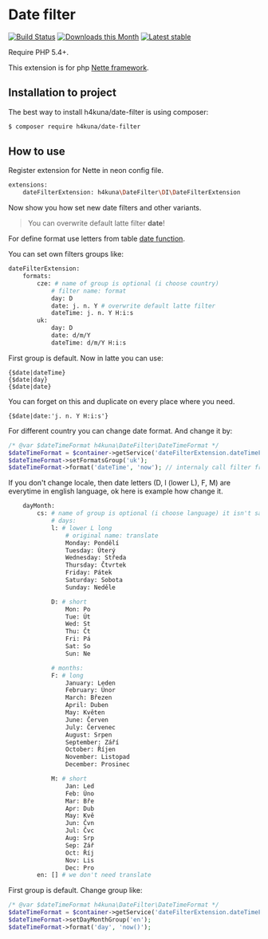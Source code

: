 Date filter
==========
[![Build Status](https://travis-ci.org/h4kuna/date-filter.svg?branch=master)](https://travis-ci.org/h4kuna/date-filter)
[![Downloads this Month](https://img.shields.io/packagist/dm/h4kuna/date-filter.svg)](https://packagist.org/packages/h4kuna/date-filter)
[![Latest stable](https://img.shields.io/packagist/v/h4kuna/date-filter.svg)](https://packagist.org/packages/h4kuna/date-filter)

Require PHP 5.4+.

This extension is for php [Nette framework](//github.com/nette/nette).

Installation to project
-----------------------
The best way to install h4kuna/date-filter is using composer:
```sh
$ composer require h4kuna/date-filter
```

How to use
-----------
Register extension for Nette in neon config file.
```sh
extensions:
    dateFilterExtension: h4kuna\DateFilter\DI\DateFilterExtension
```
Now show you how set new date filters and other variants.

> You can overwrite default latte filter **date**!

For define format use letters from table [date function](http://php.net/manual/en/function.date.php#refsect1-function.date-parameters).

You can set own filters groups like:
```sh
dateFilterExtension:
	formats:
		cze: # name of group is optional (i choose country)
			# filter name: format
			day: D
			date: j. n. Y # overwrite default latte filter
			dateTime: j. n. Y H:i:s
		uk:
			day: D
			date: d/m/Y
			dateTime: d/m/Y H:i:s
```
First group is default. Now in latte you can use:
```
{$date|dateTime}
{$date|day}
{$date|date}
```

You can forget on this and duplicate on every place where you need.
```
{$date|date:'j. n. Y H:i:s'}
```

For different country you can change date format. And change it by:
```php
/* @var $dateTimeFormat h4kuna\DateFilter\DateTimeFormat */
$dateTimeFormat = $container->getService('dateFilterExtension.dateTimeFormat');
$dateTimeFormat->setFormatsGroup('uk');
$dateTimeFormat->format('dateTime', 'now'); // internaly call filter from latte
```

If you don't change locale, then date letters (D, l (lower L), F, M) are everytime in english language, ok here is example how change it.

```sh
	dayMonth:
		cs: # name of group is optional (i choose language) it isn't same group above
			# days:
			l: # lower L long
				# original name: translate
				Monday: Pondělí
				Tuesday: Úterý
				Wednesday: Středa
				Thursday: Čtvrtek
				Friday: Pátek
				Saturday: Sobota
				Sunday: Neděle

			D: # short
				Mon: Po
				Tue: Út
				Wed: St
				Thu: Čt
				Fri: Pá
				Sat: So
				Sun: Ne

			# months:
			F: # long
				January: Leden
				February: Únor
				March: Březen
				April: Duben
				May: Květen
				June: Červen
				July: Červenec
				August: Srpen
				September: Září
				October: Říjen
				November: Listopad
				December: Prosinec

			M: # short
				Jan: Led
				Feb: Úno
				Mar: Bře
				Apr: Dub
				May: Kvě
				Jun: Čvn
				Jul: Čvc
				Aug: Srp
				Sep: Zář
				Oct: Říj
				Nov: Lis
				Dec: Pro
		en: [] # we don't need translate
```
First group is default. Change group like:
```php
/* @var $dateTimeFormat h4kuna\DateFilter\DateTimeFormat */
$dateTimeFormat = $container->getService('dateFilterExtension.dateTimeFormat');
$dateTimeFormat->setDayMonthGroup('en');
$dateTimeFormat->format('day', 'now()');
```
